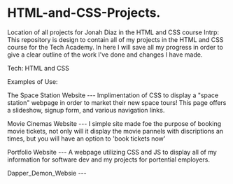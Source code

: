 # HTML-and-CSS-Projects.
Location of all projects for Jonah Diaz in the HTML and CSS course
Intrp: This repository is design to contain all of my projects in the HTML and CSS course for the Tech Academy. In here I will save all my progress in order to give a clear outline of the work I've done and changes I have made.

Tech: HTML and CSS


Examples of Use:

The Space Station Website --- Implimentation of CSS to display a "space station" webpage in order to market their new space tours! This page offers a slideshow, signup form, and various navigation links.

Movie Cinemas Website --- I simple site made foe the purpose of booking movie tickets, not only will it display the movie pannels with discriptions an times, but you will have an option to 'book tickets now'

Portfolio Website --- A webpage utilizing CSS and JS to display all of my information for software dev and my projects for portential employers.

Dapper_Demon_Websie ---
